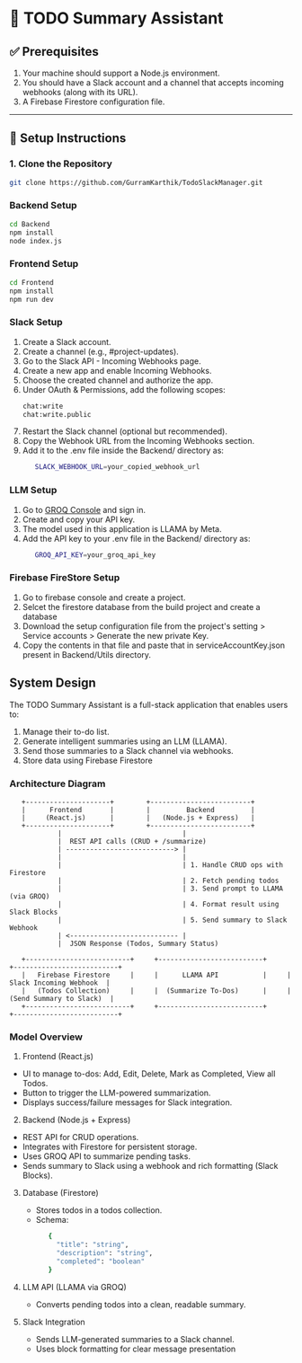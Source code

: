 # 📝 TODO Summary Assistant

## ✅ Prerequisites

1. Your machine should support a Node.js environment.
2. You should have a Slack account and a channel that accepts incoming webhooks (along with its URL).
3. A Firebase Firestore configuration file.

---

## 🚀 Setup Instructions

### 1. Clone the Repository

```bash
git clone https://github.com/GurramKarthik/TodoSlackManager.git
```

### Backend Setup
```bash
cd Backend
npm install
node index.js
```

### Frontend Setup
```bash
cd Frontend
npm install
npm run dev
```


### Slack Setup
1. Create a Slack account.
2. Create a channel (e.g., #project-updates).
3. Go to the Slack API - Incoming Webhooks page.
4. Create a new app and enable Incoming Webhooks.
5. Choose the created channel and authorize the app.
6. Under OAuth & Permissions, add the following scopes:
   ```bash
   chat:write
   chat:write.public
   ```
7. Restart the Slack channel (optional but recommended).
8. Copy the Webhook URL from the Incoming Webhooks section.
9. Add it to the .env file inside the Backend/ directory as:
    ```bash
       SLACK_WEBHOOK_URL=your_copied_webhook_url
    ```

### LLM Setup
1. Go to [GROQ Console](https://console.groq.com/keys) and sign in.
2. Create and copy your API key.
3. The model used in this application is LLAMA by Meta.
4. Add the API key to your .env file in the Backend/ directory as:
   ```bash
      GROQ_API_KEY=your_groq_api_key
   ```

### Firebase FireStore Setup
1. Go to firebase console and create a project.
2. Selcet the firestore database from the build project and create a database
3. Download the setup configuration file from the project's setting > Service accounts > Generate the new private Key.
4. Copy the contents in that file and paste that in serviceAccountKey.json present in Backend/Utils directory.


## System Design
The TODO Summary Assistant is a full-stack application that enables users to:
1. Manage their to-do list.
2. Generate intelligent summaries using an LLM (LLAMA).
3. Send those summaries to a Slack channel via webhooks.
4. Store data using Firebase Firestore

### Architecture Diagram
   ```psql
      +---------------------+        +-------------------------+
      |      Frontend       |        |         Backend         |
      |     (React.js)      |        |   (Node.js + Express)   |
      +---------------------+        +-------------------------+
               |                              |
               |  REST API calls (CRUD + /summarize)
               | ---------------------------> |
               |                              |
               |                              | 1. Handle CRUD ops with Firestore
               |                              | 2. Fetch pending todos
               |                              | 3. Send prompt to LLAMA (via GROQ)
               |                              | 4. Format result using Slack Blocks
               |                              | 5. Send summary to Slack Webhook
               | <--------------------------- |
               |  JSON Response (Todos, Summary Status)
               
      +--------------------------+     +--------------------------+     +--------------------------+
      |   Firebase Firestore     |     |      LLAMA API           |     |  Slack Incoming Webhook  |
      |   (Todos Collection)     |     |  (Summarize To-Dos)      |     | (Send Summary to Slack)  |
      +--------------------------+     +--------------------------+     +--------------------------+
   ```

### Model Overview

1. Frontend (React.js)
  - UI to manage to-dos: Add, Edit, Delete, Mark as Completed, View all Todos.
  - Button to trigger the LLM-powered summarization.
  - Displays success/failure messages for Slack integration.

2.  Backend (Node.js + Express)
   - REST API for CRUD operations.
   - Integrates with Firestore for persistent storage.
   - Uses GROQ API to summarize pending tasks.
   - Sends summary to Slack using a webhook and rich formatting (Slack Blocks).

3. Database (Firestore)
   - Stores todos in a todos collection.
   - Schema:
      ```bash
         {
           "title": "string",
           "description": "string",
           "completed": "boolean"
         }
      ```
4. LLM API (LLAMA via GROQ)
   - Converts pending todos into a clean, readable summary.

5. Slack Integration
   - Sends LLM-generated summaries to a Slack channel.
   - Uses block formatting for clear message presentation


 




   




